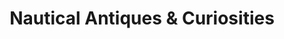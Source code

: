 ---
title: "Nautical Antiques & Curiosities"
url: /boothbay-harbor/nautical-antiques-and-curiosities/
shop: antiques
---